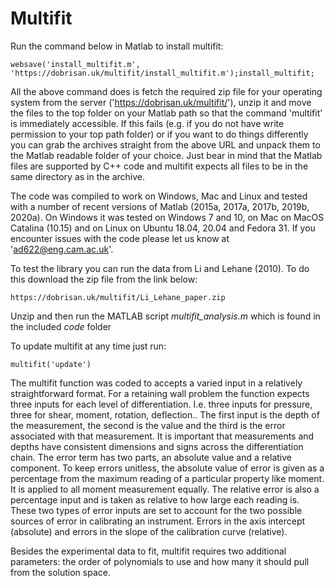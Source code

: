 # Multifit

Run the command below in Matlab to install multifit:

```
websave('install_multifit.m', 'https://dobrisan.uk/multifit/install_multifit.m');install_multifit;
```

All the above command does is fetch the required zip file for your operating system from the server ('https://dobrisan.uk/multifit/'), unzip it and move the files to the top folder on your Matlab path so that the command 'multifit' is immediately accessible.
If this fails (e.g. if you do not have write permission to your top path folder) or if you want to do things differently you can grab the archives straight from the above URL and unpack them to the Matlab readable folder of your choice.
Just bear in mind that the Matlab files are supported by C++ code and multifit expects all files to be in the same directory as in the archive.

The code was compiled to work on Windows, Mac and Linux and tested with a number of recent versions of Matlab (2015a, 2017a, 2017b, 2019b, 2020a). On Windows it was tested on Windows 7 and 10, on Mac on MacOS Catalina (10.15) and on Linux on Ubuntu 18.04, 20.04 and Fedora 31. If you encounter issues with the code please let us know at 'ad622@eng.cam.ac.uk'.

To test the library you can run the data from Li and Lehane (2010). To do this download the zip file from the link below:

```
https://dobrisan.uk/multifit/Li_Lehane_paper.zip
```

Unzip and then run the MATLAB script *multifit_analysis.m* which is found in the included *code* folder

To update multifit at any time just run:

```
multifit('update')
```

The multifit function was coded to accepts a varied input in a relatively straightforward format. For a retaining wall problem the function expects three inputs for each level of differentiation. I.e. three inputs for pressure, three for shear, moment, rotation, deflection..
The first input is the depth of the measurement, the second is the value and the third is the error associated with that measurement. 
It is important that measurements and depths have consistent dimensions and signs across the differentiation chain. 
The error term has two parts, an absolute value and a relative component. 
To keep errors unitless, the absolute value of error is given as a percentage from the maximum reading of a particular property like moment. 
It is applied to all moment measurement equally. The relative error is also a percentage input and is taken as relative to how large each reading is. 
These two types of error inputs are set to account for the two possible sources of error in  calibrating an instrument. Errors in the axis intercept (absolute) and errors in the slope of the calibration curve (relative).

Besides the experimental data to fit, multifit requires two additional parameters: the order of polynomials to use and how many it should pull from the solution space.